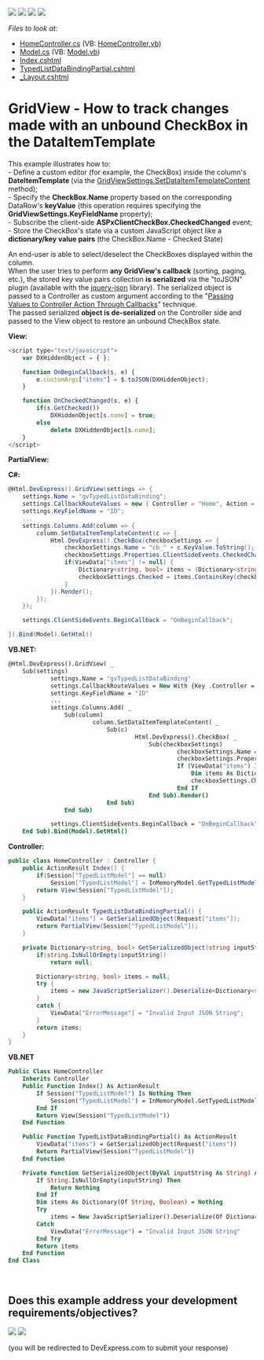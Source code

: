 <!-- default badges list -->
![](https://img.shields.io/endpoint?url=https://codecentral.devexpress.com/api/v1/VersionRange/128550757/11.2.11%2B)
[![](https://img.shields.io/badge/Open_in_DevExpress_Support_Center-FF7200?style=flat-square&logo=DevExpress&logoColor=white)](https://supportcenter.devexpress.com/ticket/details/E3979)
[![](https://img.shields.io/badge/📖_How_to_use_DevExpress_Examples-e9f6fc?style=flat-square)](https://docs.devexpress.com/GeneralInformation/403183)
[![](https://img.shields.io/badge/💬_Leave_Feedback-feecdd?style=flat-square)](#does-this-example-address-your-development-requirementsobjectives)
<!-- default badges end -->
<!-- default file list -->
*Files to look at*:

* [HomeController.cs](./CS/CS/Controllers/HomeController.cs) (VB: [HomeController.vb](./VB/Controllers/HomeController.vb))
* [Model.cs](./CS/CS/Models/Model.cs) (VB: [Model.vb](./VB/Models/Model.vb))
* [Index.cshtml](./CS/CS/Views/Home/Index.cshtml)
* [TypedListDataBindingPartial.cshtml](./CS/CS/Views/Home/TypedListDataBindingPartial.cshtml)
* [_Layout.cshtml](./CS/CS/Views/Shared/_Layout.cshtml)
<!-- default file list end -->
# GridView - How to track changes made with an unbound CheckBox in the DataItemTemplate


<p>This example illustrates how to:<br />
- Define a custom editor (for example, the CheckBox) inside the column's <strong>DateItemTemplate </strong>(via the <a href="http://documentation.devexpress.com/#AspNet/DevExpressWebMvcGridViewSettings_SetDataItemTemplateContenttopic"><u>GridViewSettings.SetDataItemTemplateContent</u></a> method);<br />
- Specify the <strong>CheckBox.Name</strong> property based on the corresponding DataRow's <strong>keyValue</strong> (this operation requires specifying the <strong>GridViewSettings.KeyFieldName</strong> property);<br />
- Subscribe the client-side <strong>ASPxClientCheckBox.CheckedChanged</strong> event;<br />
- Store the CheckBox's state via a custom JavaScript object like a <strong>dictionary/key value pairs</strong> (the CheckBox.Name - Checked State)</p><p>An end-user is able to select/deselect the CheckBoxes displayed within the column.<br />
When the user tries to perform <strong>any GridView's callback</strong> (sorting, paging, etc.), the stored key value pairs collection <strong>is serialized</strong> via the "toJSON" plugin (available with the <a href="http://code.google.com/p/jquery-json/"><u>jquery-json</u></a> library). The serialized object is passed to a Controller as custom argument according to the "<a href="http://documentation.devexpress.com/#AspNet/CustomDocument9941"><u>Passing Values to Controller Action Through Callbacks</u></a>" technique.<br />
The passed serialized <strong>object is de-serialized</strong> on the Controller side and passed to the View object to restore an unbound CheckBox state.</p><p><strong>View:</strong><br />
</p>

```js
<script type="text/javascript">
    var DXHiddenObject = { };

    function OnBeginCallback(s, e) {
        e.customArgs["items"] = $.toJSON(DXHiddenObject);
    }

    function OnCheckedChanged(s, e) {
        if(s.GetChecked())
            DXHiddenObject[s.name] = true;
        else
            delete DXHiddenObject[s.name];
    }
</script> 

```

<p> </p><p><strong>PartialView:</strong></p><p><strong>C#:</strong><br />
</p>

```cs
@Html.DevExpress().GridView(settings => {
    settings.Name = "gvTypedListDataBinding";
    settings.CallbackRouteValues = new { Controller = "Home", Action = "TypedListDataBindingPartial" };
    settings.KeyFieldName = "ID";
    ...
    settings.Columns.Add(column => {
        column.SetDataItemTemplateContent(c => {
            Html.DevExpress().CheckBox(checkboxSettings => {
                checkboxSettings.Name = "cb_" + c.KeyValue.ToString();
                checkboxSettings.Properties.ClientSideEvents.CheckedChanged = "OnCheckedChanged";
                if(ViewData["items"] != null) {
                    Dictionary<string, bool> items = (Dictionary<string, bool>)ViewData["items"];
                    checkboxSettings.Checked = items.ContainsKey(checkboxSettings.Name) && (bool)items[checkboxSettings.Name];
                }              
            }).Render();
        });
    });

    settings.ClientSideEvents.BeginCallback = "OnBeginCallback";

}).Bind(Model).GetHtml()

```

<p><strong>VB.NET:</strong><br />
</p>

```vb
@Html.DevExpress().GridView( _
    Sub(settings)
            settings.Name = "gvTypedListDataBinding"
            settings.CallbackRouteValues = New With {Key .Controller = "Home", Key .Action = "TypedListDataBindingPartial"}
            settings.KeyFieldName = "ID"
            ...        
            settings.Columns.Add( _
                Sub(column)
                        column.SetDataItemTemplateContent( _
                            Sub(c)
                                    Html.DevExpress().CheckBox( _
                                        Sub(checkboxSettings)
                                                checkboxSettings.Name = "cb_" + c.KeyValue.ToString()
                                                checkboxSettings.Properties.ClientSideEvents.CheckedChanged = "OnCheckedChanged"
                                                If (ViewData("items") IsNot Nothing) Then
                                                    Dim items As Dictionary(Of String, Boolean) = CType(ViewData("items"), Dictionary(Of String, Boolean))
                                                    checkboxSettings.Checked = items.ContainsKey(checkboxSettings.Name) AndAlso CBool(items(checkboxSettings.Name))
                                                End If
                                        End Sub).Render()
                            End Sub)
                End Sub)

            settings.ClientSideEvents.BeginCallback = "OnBeginCallback"
    End Sub).Bind(Model).GetHtml()

```

<p><strong>Controller:<br />
</strong></p>

```cs
public class HomeController : Controller {
	public ActionResult Index() {
		if(Session["TypedListModel"] == null)
			Session["TypedListModel"] = InMemoryModel.GetTypedListModel();
		return View(Session["TypedListModel"]);
	}

	public ActionResult TypedListDataBindingPartial() {
		ViewData["items"] = GetSerializedObject(Request["items"]);
		return PartialView(Session["TypedListModel"]);
	}

	private Dictionary<string, bool> GetSerializedObject(string inputString) {
		if(string.IsNullOrEmpty(inputString))
			return null;

		Dictionary<string, bool> items = null;
		try {
			items = new JavaScriptSerializer().Deserialize<Dictionary<string, bool>>(inputString);
		}
		catch {
			ViewData["ErrorMessage"] = "Invalid Input JSON String";
		}
		return items;
	}
}

```

<p><strong>VB.NET</strong></p>

```vb
Public Class HomeController
    Inherits Controller
    Public Function Index() As ActionResult
        If Session("TypedListModel") Is Nothing Then
            Session("TypedListModel") = InMemoryModel.GetTypedListModel()
        End If
        Return View(Session("TypedListModel"))
    End Function

    Public Function TypedListDataBindingPartial() As ActionResult
        ViewData("items") = GetSerializedObject(Request("items"))
        Return PartialView(Session("TypedListModel"))
    End Function

    Private Function GetSerializedObject(ByVal inputString As String) As Dictionary(Of String, Boolean)
        If String.IsNullOrEmpty(inputString) Then
            Return Nothing
        End If
        Dim items As Dictionary(Of String, Boolean) = Nothing
        Try
            items = New JavaScriptSerializer().Deserialize(Of Dictionary(Of String, Boolean))(inputString)
        Catch
            ViewData("ErrorMessage") = "Invalid Input JSON String"
        End Try
        Return items
    End Function
End Class
```

<p> </p>

<br/>


<!-- feedback -->
## Does this example address your development requirements/objectives?

[<img src="https://www.devexpress.com/support/examples/i/yes-button.svg"/>](https://www.devexpress.com/support/examples/survey.xml?utm_source=github&utm_campaign=asp-net-mvc-grid-track-checkbox-changes&~~~was_helpful=yes) [<img src="https://www.devexpress.com/support/examples/i/no-button.svg"/>](https://www.devexpress.com/support/examples/survey.xml?utm_source=github&utm_campaign=asp-net-mvc-grid-track-checkbox-changes&~~~was_helpful=no)

(you will be redirected to DevExpress.com to submit your response)
<!-- feedback end -->
